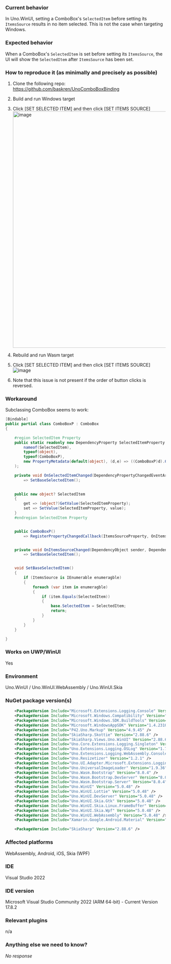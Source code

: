 ### Current behavior

In Uno.WinUI, setting a ComboBox's `SelectedItem` before setting its `ItemsSource` results in no item selected.  This is not the case when targeting Windows.



### Expected behavior

When a ComboBox's `SelectedItem` is set before setting its `ItemsSource`, the UI will show the `SelectedItem` after `ItemsSource` has been set.

### How to reproduce it (as minimally and precisely as possible)

1. Clone the following repo: https://github.com/baskren/UnoComboBoxBinding
2. Build and run Windows target
3. Click [SET SELECTED ITEM] and then click [SET ITEMS SOURCE]    
    <img width="743" alt="image" src="https://github.com/unoplatform/uno/assets/2528888/2fe31227-fdb2-4df9-86fb-2b2f60af2376">

4. Rebuild and run Wasm target
5. Click [SET SELECTED ITEM] and then click [SET ITEMS SOURCE]    
    ![image](https://github.com/unoplatform/uno/assets/2528888/cd8d0251-4394-474c-9005-d0b792eace72)
6. Note that this issue is not present if the order of button clicks is reversed.

### Workaround

Subclassing ComboBox seems to work:

```C#
[Bindable]
public partial class ComboBoxP : ComboBox
{

    #region SelectedItem Property
    public static readonly new DependencyProperty SelectedItemProperty = DependencyProperty.Register(
        nameof(SelectedItem),
        typeof(object),
        typeof(ComboBoxP),
        new PropertyMetadata(default(object), (d,e) => ((ComboBoxP)d).OnSelectedItemChanged(e))
    );

    private void OnSelectedItemChanged(DependencyPropertyChangedEventArgs e)
        => SetBaseSelectedItem();
    

    public new object? SelectedItem
    {
        get => (object?)GetValue(SelectedItemProperty);
        set => SetValue(SelectedItemProperty, value);
    }
    #endregion SelectedItem Property


    public ComboBoxP()
        => RegisterPropertyChangedCallback(ItemsSourceProperty, OnItemsSourceChanged);


    private void OnItemsSourceChanged(DependencyObject sender, DependencyProperty dp)
        => SetBaseSelectedItem();    


    void SetBaseSelectedItem()
    {
        if (ItemsSource is IEnumerable enumeragble)
        {
            foreach (var item in enumeragble)
            {
                if (item.Equals(SelectedItem))
                {
                    base.SelectedItem = SelectedItem;
                    return;
                }
            }
        }
    }

}
```

### Works on UWP/WinUI

Yes

### Environment

Uno.WinUI / Uno.WinUI.WebAssembly / Uno.WinUI.Skia

### NuGet package version(s)

```xml
    <PackageVersion Include="Microsoft.Extensions.Logging.Console" Version="7.0.0" />
    <PackageVersion Include="Microsoft.Windows.Compatibility" Version="7.0.5" />
    <PackageVersion Include="Microsoft.Windows.SDK.BuildTools" Version="10.0.22621.756" />
    <PackageVersion Include="Microsoft.WindowsAppSDK" Version="1.4.231008000" />
    <PackageVersion Include="P42.Uno.Markup" Version="4.9.45" />
    <PackageVersion Include="SkiaSharp.Skottie" Version="2.88.6" />
    <PackageVersion Include="SkiaSharp.Views.Uno.WinUI" Version="2.88.6" />
    <PackageVersion Include="Uno.Core.Extensions.Logging.Singleton" Version="4.0.1" />
    <PackageVersion Include="Uno.Extensions.Logging.OSLog" Version="1.7.0" />
    <PackageVersion Include="Uno.Extensions.Logging.WebAssembly.Console" Version="1.7.0" />
    <PackageVersion Include="Uno.Resizetizer" Version="1.2.1" />
    <PackageVersion Include="Uno.UI.Adapter.Microsoft.Extensions.Logging" Version="5.0.48" />
    <PackageVersion Include="Uno.UniversalImageLoader" Version="1.9.36" />
    <PackageVersion Include="Uno.Wasm.Bootstrap" Version="8.0.4" />
    <PackageVersion Include="Uno.Wasm.Bootstrap.DevServer" Version="8.0.4" />
    <PackageVersion Include="Uno.Wasm.Bootstrap.Server" Version="8.0.4" />
    <PackageVersion Include="Uno.WinUI" Version="5.0.48" />
    <PackageVersion Include="Uno.WinUI.Lottie" Version="5.0.48" />
    <PackageVersion Include="Uno.WinUI.DevServer" Version="5.0.48" />
    <PackageVersion Include="Uno.WinUI.Skia.Gtk" Version="5.0.48" />
    <PackageVersion Include="Uno.WinUI.Skia.Linux.FrameBuffer" Version="5.0.48" />
    <PackageVersion Include="Uno.WinUI.Skia.Wpf" Version="5.0.48" />
    <PackageVersion Include="Uno.WinUI.WebAssembly" Version="5.0.48" />
    <PackageVersion Include="Xamarin.Google.Android.Material" Version="1.10.0.1" />

    <PackageVersion Include="SkiaSharp" Version="2.88.6" />
```

### Affected platforms

WebAssembly, Android, iOS, Skia (WPF)

### IDE

Visual Studio 2022

### IDE version

Microsoft Visual Studio Community 2022 (ARM 64-bit) - Current Version 17.8.2

### Relevant plugins

n/a

### Anything else we need to know?

_No response_
